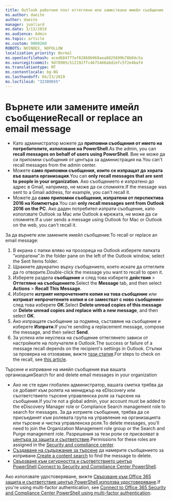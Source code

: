```yaml
---
title: Outlook работния плот оттегляне или заместване имейл съобщение
ms.author: daeite
author: daeite
manager: joallard
ms.date: 3/13/2019
ms.audience: Admin
ms.topic: article
ms.custom: 9000260
ROBOTS: NOINDEX, NOFOLLOW
localization_priority: Normal
ms.openlocfilehash: aced684777ef82860b969aea8825699b78b04c5a
ms.sourcegitcommit: 9d78905c512192ffc4675468abd2efc5f2e4baf4
ms.translationtype: MT
ms.contentlocale: bg-BG
ms.lasthandoff: 04/23/2019
ms.locfileid: "32389655"
---
```

# <a name="recall-or-replace-an-email-message"></a><span data-ttu-id="50980-102">Върнете или замените имейл съобщение</span><span class="sxs-lookup"><span data-stu-id="50980-102">Recall or replace an email message</span></span>

- <span data-ttu-id="50980-103">Като администратор можете да **припомни съобщения от името на потребителите, използване на PowerShell**.</span><span class="sxs-lookup"><span data-stu-id="50980-103">As the admin, you can **recall messages on behalf of users using PowerShell**.</span></span> <span data-ttu-id="50980-104">Вие не може да си припомни съобщения от центъра за администрация на.</span><span class="sxs-lookup"><span data-stu-id="50980-104">You can't recall messages from the admin center.</span></span>
- <span data-ttu-id="50980-105">Можете **само припомни съобщения, които се изпращат до хората във вашата организация**.</span><span class="sxs-lookup"><span data-stu-id="50980-105">You can **only recall messages that are sent to people in your organization**.</span></span> <span data-ttu-id="50980-106">Ако съобщението е изпратено до адрес в Gmail, например, не може да си спомняте.</span><span class="sxs-lookup"><span data-stu-id="50980-106">If the message was sent to a Gmail address, for example, you can't recall it.</span></span>
- <span data-ttu-id="50980-107">Можете да **само припомни съобщения, изпратени от перспектива 2016 на Компютъра**.</span><span class="sxs-lookup"><span data-stu-id="50980-107">You can **only recall messages sent from Outlook 2016 on the PC**.</span></span> <span data-ttu-id="50980-108">Ако даден потребител изпрати съобщение, като използвате Outlook за Mac или Outlook в мрежата, не може да си спомняте.</span><span class="sxs-lookup"><span data-stu-id="50980-108">If a user sends a message using Outlook for Mac or Outlook on the web, you can't recall it.</span></span>

<span data-ttu-id="50980-109">За да върнете или замените имейл съобщение:</span><span class="sxs-lookup"><span data-stu-id="50980-109">To recall or replace an email message:</span></span>

1. <span data-ttu-id="50980-110">В екрана с папки вляво на прозореца на Outlook изберете папката "изпратени".</span><span class="sxs-lookup"><span data-stu-id="50980-110">In the folder pane on the left of the Outlook window, select the Sent Items folder.</span></span>
1. <span data-ttu-id="50980-111">Щракнете двукратно върху съобщението, което искате да оттеглите да го отворите.</span><span class="sxs-lookup"><span data-stu-id="50980-111">Double-click the message you want to recall to open it.</span></span>
1. <span data-ttu-id="50980-112">Изберете раздела **съобщение** и след това изберете **действия** > **Оттегляне на съобщението**.</span><span class="sxs-lookup"><span data-stu-id="50980-112">Select the **Message** tab, and then select **Actions** > **Recall This Message**.</span></span>
1. <span data-ttu-id="50980-113">Изберете **изтрият непрочетените копия на това съобщение** или **изтриват непрочетените копия и се заместват с ново съобщение**и след това изберете **OK**.</span><span class="sxs-lookup"><span data-stu-id="50980-113">Select **Delete unread copies of this message** or **Delete unread copies and replace with a new message**, and then select **OK**.</span></span>
1. <span data-ttu-id="50980-114">Ако изпращате съобщение за подмяна, съставяне на съобщение и изберете **Изпрати**.</span><span class="sxs-lookup"><span data-stu-id="50980-114">If you're sending a replacement message, compose the message, and then select **Send**.</span></span>
1. <span data-ttu-id="50980-115">За успеха или неуспеха на съобщение оттеглянето зависи от настройките на получателя в Outlook.</span><span class="sxs-lookup"><span data-stu-id="50980-115">The success or failure of a message recall depends on the recipient's settings in Outlook.</span></span> <span data-ttu-id="50980-116">Стъпки за проверка на отзовавам, вижте [тази статия](https://support.office.com/article/35027f88-d655-4554-b4f8-6c0729a723a0).</span><span class="sxs-lookup"><span data-stu-id="50980-116">For steps to check on the recall, see [this article](https://support.office.com/article/35027f88-d655-4554-b4f8-6c0729a723a0).</span></span>

<span data-ttu-id="50980-117">Търсене и изтриване на имейл съобщения във вашата организация</span><span class="sxs-lookup"><span data-stu-id="50980-117">Search for and delete email messages in your organization</span></span>

- <span data-ttu-id="50980-118">Ако не сте един глобален администратор, вашата сметка трябва да се добавят към ролята на мениджър на eDiscovery или съответствието търсене управленска роля за търсене на съобщения.</span><span class="sxs-lookup"><span data-stu-id="50980-118">If you're not a global admin, your account must be added to the eDiscovery Manager role or Compliance Search management role to search for messages.</span></span> <span data-ttu-id="50980-119">За да изтриете съобщения, трябва да се присъединят към ролевата група на управление на организацията или търсене и чистка управленска роля.</span><span class="sxs-lookup"><span data-stu-id="50980-119">To delete messages, you'll need to join the Organization Management role group or the Search and Purge management role.</span></span> <span data-ttu-id="50980-120">Разрешения за тези роли се присвояват в [центъра за защита и съответствие](https://go.microsoft.com/fwlink/?linkid=2083731).</span><span class="sxs-lookup"><span data-stu-id="50980-120">Permissions for these roles are assigned in the [Security and compliance center](https://go.microsoft.com/fwlink/?linkid=2083731).</span></span>
- <span data-ttu-id="50980-121">[Създаване на съдържание за търсене](https://docs.microsoft.com/office365/securitycompliance/content-search) да намерите съобщението за изтриване.</span><span class="sxs-lookup"><span data-stu-id="50980-121">[Create a content search](https://docs.microsoft.com/office365/securitycompliance/content-search) to find the message to delete.</span></span>
- <span data-ttu-id="50980-122">[Свързване към сигурността и съответствието център PowerShell](https://docs.microsoft.com/powershell/exchange/office-365-scc/connect-to-scc-powershell/connect-to-scc-powershell?view=exchange-ps).</span><span class="sxs-lookup"><span data-stu-id="50980-122">[Connect to Security and Compliance Center PowerShell](https://docs.microsoft.com/powershell/exchange/office-365-scc/connect-to-scc-powershell/connect-to-scc-powershell?view=exchange-ps).</span></span>

<span data-ttu-id="50980-123">Ако използвате удостоверяване, вижте [Свързване към Office 365 защита и съответствие център PowerShell използва удостоверяване](https://docs.microsoft.com/powershell/exchange/office-365-scc/connect-to-scc-powershell/mfa-connect-to-scc-powershell?view=exchange-ps).</span><span class="sxs-lookup"><span data-stu-id="50980-123">If you're using multi-factor authentication, see [Connect to Office 365 Security and Compliance Center PowerShell using multi-factor authentication](https://docs.microsoft.com/powershell/exchange/office-365-scc/connect-to-scc-powershell/mfa-connect-to-scc-powershell?view=exchange-ps).</span></span>